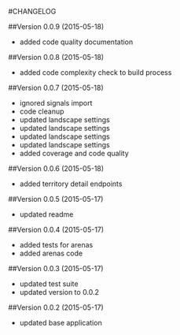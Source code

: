 #CHANGELOG

##Version 0.0.9 (2015-05-18)

* added code quality documentation


##Version 0.0.8 (2015-05-18)

* added code complexity check to build process


##Version 0.0.7 (2015-05-18)

* ignored signals import
* code cleanup
* updated landscape settings
* updated landscape settings
* updated landscape settings
* updated landscape settings
* added coverage and code quality


##Version 0.0.6 (2015-05-18)

* added territory detail endpoints


##Version 0.0.5 (2015-05-17)

* updated readme


##Version 0.0.4 (2015-05-17)

* added tests for arenas
* added arenas code


##Version 0.0.3 (2015-05-17)

* updated test suite
* updated version to 0.0.2


##Version 0.0.2 (2015-05-17)

* updated base application

